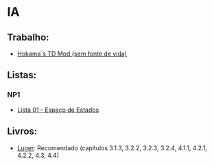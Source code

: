 # IA

## Trabalho:
- [Hokama`s TD Mod (sem fonte de vida)](ia_files/trabalho/hokya/hoktd.html)

## Listas:
### NP1
- [Lista 01 - Espaço de Estados](ia_files/listas/01/lista01IA.pdf)

<!-- ### NP2
- [Lista 02 - Heurística de Avaliação](ia_files/listas/02/lista02IA.pdf)
- [Lista 03 - Busca da Melhor Escolha](ia_files/listas/03/lista03IA.pdf)
- [Lista 04 - Jogos](ia_files/listas/04/lista04IA.pdf) -->

## Livros:

- [Luger](https://www.amazon.com.br/Intelig%C3%AAncia-artificial-George-Luger/dp/8581435505): Recomendado (capítulos 3.1.3, 3.2.2, 3.2.3, 3.2.4, 4.1.1, 4.2.1, 4.2.2, 4.3, 4.4)
